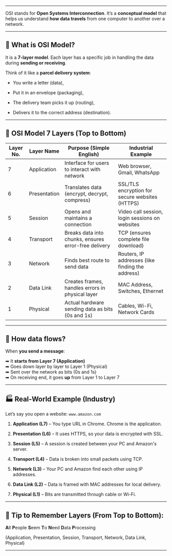
---

OSI stands for **Open Systems Interconnection**. It’s a **conceptual model** that helps us understand **how data travels** from one computer to another over a network.

---

## 🔹 What is OSI Model?

It is a **7-layer model**. Each layer has a specific job in handling the data during **sending or receiving**.

Think of it like a **parcel delivery system**:

- You write a letter (data),
    
- Put it in an envelope (packaging),
    
- The delivery team picks it up (routing),
    
- Delivers it to the correct address (destination).
    

---

## 🔹 OSI Model 7 Layers (Top to Bottom)

| Layer No. | Layer Name   | Purpose (Simple English)                             | Industrial Example                               |
| --------- | ------------ | ---------------------------------------------------- | ------------------------------------------------ |
| 7         | Application  | Interface for users to interact with network         | Web browser, Gmail, WhatsApp                     |
| 6         | Presentation | Translates data (encrypt, decrypt, compress)         | SSL/TLS encryption for secure websites (HTTPS)   |
| 5         | Session      | Opens and maintains a connection                     | Video call session, login sessions on websites   |
| 4         | Transport    | Breaks data into chunks, ensures error-free delivery | TCP (ensures complete file download)             |
| 3         | Network      | Finds best route to send data                        | Routers, IP addresses (like finding the address) |
| 2         | Data Link    | Creates frames, handles errors in physical layer     | MAC Address, Switches, Ethernet                  |
| 1         | Physical     | Actual hardware sending data as bits (0s and 1s)     | Cables, Wi-Fi, Network Cards                     |

---

## 🔁 How data flows?

When **you send a message**:

➡ It **starts from Layer 7 (Application)**  
➡ Goes down layer by layer to Layer 1 (Physical)  
➡ Sent over the network as bits (0s and 1s)  
➡ On receiving end, it goes **up** from Layer 1 to Layer 7

---

## 🏭 Real-World Example (Industry)

Let’s say you open a website: `www.amazon.com`

1. **Application (L7)** – You type URL in Chrome. Chrome is the application.
    
2. **Presentation (L6)** – It uses HTTPS, so your data is encrypted with SSL.
    
3. **Session (L5)** – A session is created between your PC and Amazon's server.
    
4. **Transport (L4)** – Data is broken into small packets using TCP.
    
5. **Network (L3)** – Your PC and Amazon find each other using IP addresses.
    
6. **Data Link (L2)** – Data is framed with MAC addresses for local delivery.
    
7. **Physical (L1)** – Bits are transmitted through cable or Wi-Fi.
    

---

## 🎯 Tip to Remember Layers (From Top to Bottom):

**A**ll **P**eople **S**eem **T**o **N**eed **D**ata **P**rocessing

(Application, Presentation, Session, Transport, Network, Data Link, Physical)

---
